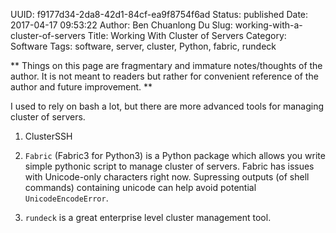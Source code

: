 UUID: f9177d34-2da8-42d1-84cf-ea9f8754f6ad
Status: published
Date: 2017-04-17 09:53:22
Author: Ben Chuanlong Du
Slug: working-with-a-cluster-of-servers
Title: Working With Cluster of Servers
Category: Software
Tags: software, server, cluster, Python, fabric, rundeck

**
Things on this page are
fragmentary and immature notes/thoughts of the author.
It is not meant to readers
but rather for convenient reference of the author and future improvement.
**

I used to rely on bash a lot, 
but there are more advanced tools for managing cluster of servers.

1. ClusterSSH 

2. `Fabric` (Fabric3 for Python3) is a Python package 
which allows you write simple pythonic script to manage cluster of servers.
Fabric has issues with Unicode-only characters right now. 
Supressing outputs (of shell commands) containing unicode can help avoid potential `UnicodeEncodeError`.

3. `rundeck` is a great enterprise level cluster management tool.
